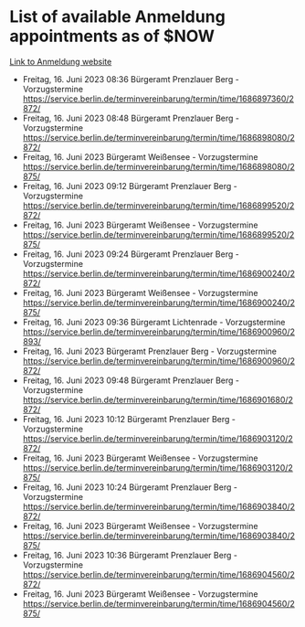 # List of available Anmeldung appointments as of $NOW
[Link to Anmeldung website](https://service.berlin.de/terminvereinbarung/termin/tag.php?termin=1&anliegen[]=120686&dienstleisterlist=122210,122217,327316,122219,327312,122227,327314,122231,327346,122243,327348,122254,122252,329742,122260,329745,122262,329748,122271,327278,122273,327274,122277,327276,330436,122280,327294,122282,327290,122284,327292,122291,327270,122285,327266,122286,327264,122296,327268,150230,329760,122297,327286,122294,327284,122312,329763,122314,329775,122304,327330,122311,327334,122309,327332,317869,122281,327352,122279,329772,122283,122276,327324,122274,327326,122267,329766,122246,327318,122251,327320,122257,327322,122208,327298,122226,327300&herkunft=http%3A%2F%2Fservice.berlin.de%2Fdienstleistung%2F120686%2F)
- Freitag, 16. Juni 2023 08:36 Bürgeramt Prenzlauer Berg - Vorzugstermine https://service.berlin.de/terminvereinbarung/termin/time/1686897360/2872/
- Freitag, 16. Juni 2023 08:48 Bürgeramt Prenzlauer Berg - Vorzugstermine https://service.berlin.de/terminvereinbarung/termin/time/1686898080/2872/
- Freitag, 16. Juni 2023  Bürgeramt Weißensee - Vorzugstermine https://service.berlin.de/terminvereinbarung/termin/time/1686898080/2875/
- Freitag, 16. Juni 2023 09:12 Bürgeramt Prenzlauer Berg - Vorzugstermine https://service.berlin.de/terminvereinbarung/termin/time/1686899520/2872/
- Freitag, 16. Juni 2023  Bürgeramt Weißensee - Vorzugstermine https://service.berlin.de/terminvereinbarung/termin/time/1686899520/2875/
- Freitag, 16. Juni 2023 09:24 Bürgeramt Prenzlauer Berg - Vorzugstermine https://service.berlin.de/terminvereinbarung/termin/time/1686900240/2872/
- Freitag, 16. Juni 2023  Bürgeramt Weißensee - Vorzugstermine https://service.berlin.de/terminvereinbarung/termin/time/1686900240/2875/
- Freitag, 16. Juni 2023 09:36 Bürgeramt Lichtenrade - Vorzugstermine https://service.berlin.de/terminvereinbarung/termin/time/1686900960/2893/
- Freitag, 16. Juni 2023  Bürgeramt Prenzlauer Berg - Vorzugstermine https://service.berlin.de/terminvereinbarung/termin/time/1686900960/2872/
- Freitag, 16. Juni 2023 09:48 Bürgeramt Prenzlauer Berg - Vorzugstermine https://service.berlin.de/terminvereinbarung/termin/time/1686901680/2872/
- Freitag, 16. Juni 2023 10:12 Bürgeramt Prenzlauer Berg - Vorzugstermine https://service.berlin.de/terminvereinbarung/termin/time/1686903120/2872/
- Freitag, 16. Juni 2023  Bürgeramt Weißensee - Vorzugstermine https://service.berlin.de/terminvereinbarung/termin/time/1686903120/2875/
- Freitag, 16. Juni 2023 10:24 Bürgeramt Prenzlauer Berg - Vorzugstermine https://service.berlin.de/terminvereinbarung/termin/time/1686903840/2872/
- Freitag, 16. Juni 2023  Bürgeramt Weißensee - Vorzugstermine https://service.berlin.de/terminvereinbarung/termin/time/1686903840/2875/
- Freitag, 16. Juni 2023 10:36 Bürgeramt Prenzlauer Berg - Vorzugstermine https://service.berlin.de/terminvereinbarung/termin/time/1686904560/2872/
- Freitag, 16. Juni 2023  Bürgeramt Weißensee - Vorzugstermine https://service.berlin.de/terminvereinbarung/termin/time/1686904560/2875/
